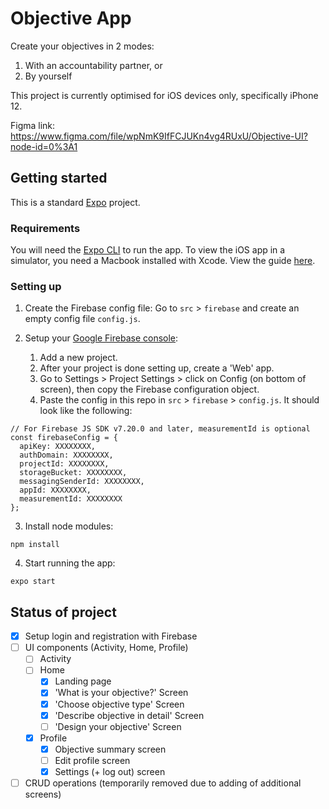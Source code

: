 # Objective App
Create your objectives in 2 modes:
1. With an accountability partner, or
2. By yourself

This project is currently optimised for iOS devices only, specifically iPhone 12.

Figma link: https://www.figma.com/file/wpNmK9IfFCJUKn4vg4RUxU/Objective-UI?node-id=0%3A1

## Getting started
This is a standard [Expo](https://docs.expo.io/) project. 

### Requirements
You will need the [Expo CLI](https://docs.expo.io/workflow/expo-cli/) to run the app. To view the iOS app in a simulator, you need a Macbook installed with Xcode. View the guide [here](https://docs.expo.io/workflow/ios-simulator/).

### Setting up
1. Create the Firebase config file:
Go to `src` > `firebase` and create an empty config file `config.js`.

2. Setup your [Google Firebase console](https://firebase.google.com/):
    1. Add a new project.
    2. After your project is done setting up, create a 'Web' app.
    3. Go to Settings > Project Settings > click on Config (on bottom of screen), then copy the Firebase configuration object.
    4. Paste the config in this repo in `src` > `firebase` > `config.js`. It should look like the following:

```
// For Firebase JS SDK v7.20.0 and later, measurementId is optional
const firebaseConfig = {
  apiKey: XXXXXXXX,
  authDomain: XXXXXXXX,
  projectId: XXXXXXXX,
  storageBucket: XXXXXXXX,
  messagingSenderId: XXXXXXXX,
  appId: XXXXXXXX,
  measurementId: XXXXXXXX
};
```

3. Install node modules:
```
npm install
```
4. Start running the app:
```
expo start
```

## Status of project
- [x] Setup login and registration with Firebase
- [ ] UI components (Activity, Home, Profile)
    - [ ] Activity
    - [ ] Home
        - [x] Landing page
        - [x] 'What is your objective?' Screen
        - [x] 'Choose objective type' Screen
        - [x] 'Describe objective in detail' Screen
        - [ ] 'Design your objective' Screen
    - [x] Profile
        - [x] Objective summary screen
        - [ ] Edit profile screen
        - [x] Settings (+ log out) screen
- [ ] CRUD operations (temporarily removed due to adding of additional screens)